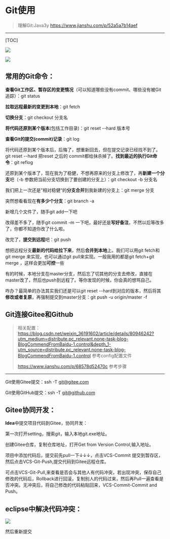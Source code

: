 # Git使用

> 理解Git:Java3y https://www.jianshu.com/p/52a5a7b14aef

------

[TOC]

![](https://note.youdao.com/yws/api/personal/file/407E488E01E54AE9BD7FB229812E6190?method=download&shareKey=a7651e6fbc242415d2b066ffca48b743)

![](https://note.youdao.com/yws/api/personal/file/4597A77382144B95B4BDFCDB36A8EADE?method=download&shareKey=f5176a78d26817b2dc69d45c12fa1cec)

## 常用的Git命令：

**查看Git工作区、暂存区的变更情况**（可以知道哪些没有commit、哪些没有被Git追踪）：git status

**拉取远程最新的变更到本地**：git fetch

**切换分支**：git checkout 分支名

**将代码还原到某个版本**(包括工作目录)：git reset --hard 版本号

**查看Git的提交(commit)记录**：git log

将代码还原到某个版本后，后悔了，想重新回去，但在提交记录已经找不到了。git reset --hard 把reset 之后的 commit都给抹杀掉了。**找到最近的执行Git命令**：git reflog

还原到某个版本了，现在我为了稳健，不想再原来的分支上修改了，再**新建一个分支**吧（-b 参数把当前分支切换到了要创建的分支上）：git checkout -b 分支名

我们把上一次还是”相对稳健“的**分支合并**到我新建的分支上：git merge 分支

突然想看看现在**有多少个分支**：git branch -a

新增几个文件了，随手git add一下吧

改得差不多了，随手git commit -m 一下吧，最好还是**写好备注**，不然以后等改多了，你都不知道你改了什么啦。

改完了，**提交到远程**吧：git push

想把远程分支**最新的代码给拉下来**，然后**合并到本地**上。我们可以用git fetch和git merge 来实现，也可以通过git pull来实现。一般我用的都是git fetch+git merge ，这样会更加**可控**一些

有的时候，本地分支在master分支，然后忘了切其他的分支去修改，直接在master改了，然后也push到远程了。等你发现的时候，你会真的想骂自己。

咋办？最简单的办法其实我们还是可以git reset --hard到对应的版本，然后将其**修改或者复原**，再强制提交到master分支：git push -u origin/master -f

## Git连接Gitee和Github

> 相关配置：https://blog.csdn.net/weixin_36191602/article/details/80946242?utm_medium=distribute.pc_relevant.none-task-blog-BlogCommendFromBaidu-1.control&depth_1-utm_source=distribute.pc_relevant.none-task-blog-BlogCommendFromBaidu-1.control 参考config配置文件
>
> https://www.jianshu.com/p/68578d52470c 参考步骤

------

Git使用Gitee提交：ssh -T [git@gitee.com](http://mailto:git@gitee.com)

Git使用GitHub提交：ssh -T [git@github.com](http://mailto:git@github.com)

## Gitee协同开发：

**Idea**中提交项目代码到Gitee，协同开发：

第一次打开setting，搜索git，输入本地git.exe地址。

创建Gitee仓库，复制仓库地址，打开Get from Version Control,输入地址。

项目中添加代码后，提交前先pull一下↓↓↓，点击VCS-Commit 提交到暂存区，然后点击VCS-Git-Push,提交代码到Gitee远程仓库。

可点击VCS-Git-Pull,来查看是否会与其他人有代码冲突，若出现冲突，保存自己修改的代码后，Rollback进行回滚，复制别人的代码过来，然后再Pull一遍查看是否冲突。无冲突后，将自己修改的代码粘贴回来，VCS-Commit-Commit and Push。

## eclipse中解决代码冲突：

![](https://note.youdao.com/yws/api/personal/file/EA89A1AC93DC4FE79158AB2BCE765F8E?method=download&shareKey=d33ccb6c22b84de8cf6ab05609446d65)

然后重新提交